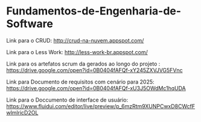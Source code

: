 # Fundamentos-de-Engenharia-de-Software
Link para o CRUD: http://crud-na-nuvem.appspot.com/

Link para o Less Work: http://less-work-br.appspot.com/


Link para os artefatos scrum da gerados ao longo do projeto : https://drive.google.com/open?id=0B0404fAFQf-xY245ZXVJVG5FVnc 

Link para Documento de requisitos com cenário para 2025: https://drive.google.com/open?id=0B0404fAFQf-xU3J5OWdMc1hqUDA

Link para o Doccumento de interface de usuário: https://www.fluidui.com/editor/live/preview/p_6mzRtm9XUNPCwxD8CWcfFwlmlricD2OL

